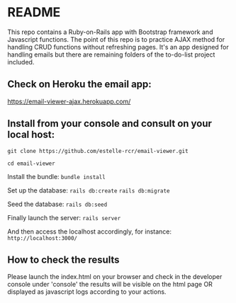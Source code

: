 # README

This repo contains a Ruby-on-Rails app with Bootstrap framework and Javascript functions. The point of this repo is to practice AJAX method for handling CRUD functions without refreshing pages.
It's an app designed for handling emails but there are remaining folders of the to-do-list project included.


## Check on Heroku the email app:
https://email-viewer-ajax.herokuapp.com/


## Install from your console and consult on your local host:
`git clone https://github.com/estelle-rcr/email-viewer.git`
  
  `cd email-viewer`

Install the bundle:
  `bundle install`
  
Set up the database:
  `rails db:create`
      `rails db:migrate`
  
Seed the database:
  `rails db:seed`

Finally launch the server:
  `rails server`

And then access the localhost accordingly, for instance:
  `http://localhost:3000/`


  ## How to check the results
Please launch the index.html on your browser and check in the developer console under 'console' the results will be visible on the html page OR displayed as javascript logs according to your actions.